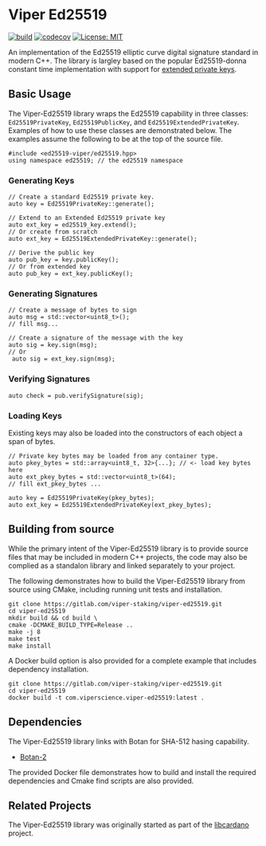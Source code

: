 # Viper Ed25519
[![build](https://gitlab.com/viper-staking/ed25519-viper/badges/main/pipeline.svg)](https://gitlab.com/ed25519-viper/-/commits/main)
[![codecov](https://codecov.io/gl/viper-staking/ed25519-viper/branch/main/graph/badge.svg?token=B7F7UR16TG)](https://codecov.io/gl/viper-staking/ed25519-viper)
[![License: MIT](https://img.shields.io/badge/License-MIT-yellow.svg)](https://opensource.org/licenses/MIT)


An implementation of the Ed25519 elliptic curve digital signature standard in
modern C++. The library is largley based on the popular Ed25519-donna constant 
time implementation with support for
[extended private keys](https://raw.githubusercontent.com/input-output-hk/adrestia/master/docs/static/Ed25519_BIP.pdf).

## Basic Usage
The Viper-Ed25519 library wraps the Ed25519 capability in three classes: `Ed25519PrivateKey`, `Ed25519PublicKey`, and `Ed25519ExtendedPrivateKey`. Examples of how to use these classes are demonstrated below. The examples assume the following to be at the top of the source file.

    #include <ed25519-viper/ed25519.hpp>
    using namespace ed25519; // the ed25519 namespace

### Generating Keys

    // Create a standard Ed25519 private key.
    auto key = Ed25519PrivateKey::generate();

    // Extend to an Extended Ed25519 private key
    auto ext_key = ed25519_key.extend();
    // Or create from scratch
    auto ext_key = Ed25519ExtendedPrivateKey::generate();

    // Derive the public key
    auto pub_key = key.publicKey();
    // Or from extended key
    auto pub_key = ext_key.publicKey();

### Generating Signatures

    // Create a message of bytes to sign
    auto msg = std::vector<uint8_t>();
    // fill msg...

    // Create a signature of the message with the key
    auto sig = key.sign(msg);
    // Or
     auto sig = ext_key.sign(msg);

### Verifying Signatures

    auto check = pub.verifySignature(sig);

### Loading Keys

Existing keys may also be loaded into the constructors of each object a span of bytes.

    // Private key bytes may be loaded from any container type.
    auto pkey_bytes = std::array<uint8_t, 32>{...}; // <- load key bytes here
    auto ext_pkey_bytes = std::vector<uint8_t>(64);
    // fill ext_pkey_bytes ...

    auto key = Ed25519PrivateKey(pkey_bytes);
    auto ext_key = Ed25519ExtendedPrivateKey(ext_pkey_bytes);

## Building from source
While the primary intent of the Viper-Ed25519 library is to provide source files 
that may be included in modern C++ projects, the code may also be complied as a 
standalon library and linked separately to your project.

The following demonstrates how to build the Viper-Ed25519 library from source 
using CMake, including running unit tests and installation.

    git clone https://gitlab.com/viper-staking/viper-ed25519.git
    cd viper-ed25519
    mkdir build && cd build \
    cmake -DCMAKE_BUILD_TYPE=Release ..
    make -j 8
    make test
    make install

A Docker build option is also provided for a complete example that includes 
dependency installation.

    git clone https://gitlab.com/viper-staking/viper-ed25519.git
    cd viper-ed25519
    docker build -t com.viperscience.viper-ed25519:latest .

## Dependencies
The Viper-Ed25519 library links with Botan for SHA-512 hasing capability.

* [Botan-2](https://botan.randombit.net/)

The provided Docker file demonstrates how to build and install the required 
dependencies and Cmake find scripts are also provided.

## Related Projects

The Viper-Ed25519 library was originally started as part of the 
[libcardano](https://gitlab.com/viper-staking/libcardano) project.
